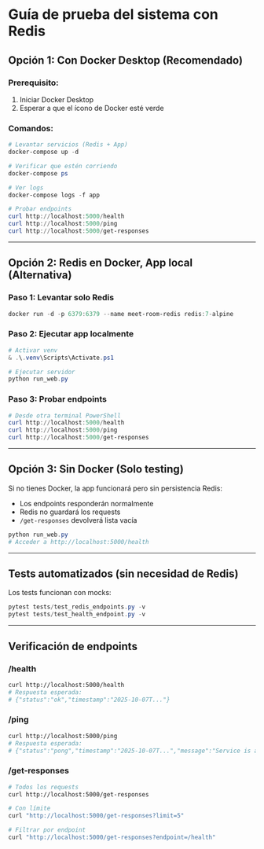 # Guía de prueba del sistema con Redis

## Opción 1: Con Docker Desktop (Recomendado)

### Prerequisito:
1. Iniciar Docker Desktop
2. Esperar a que el ícono de Docker esté verde

### Comandos:
```powershell
# Levantar servicios (Redis + App)
docker-compose up -d

# Verificar que estén corriendo
docker-compose ps

# Ver logs
docker-compose logs -f app

# Probar endpoints
curl http://localhost:5000/health
curl http://localhost:5000/ping
curl http://localhost:5000/get-responses
```

---

## Opción 2: Redis en Docker, App local (Alternativa)

### Paso 1: Levantar solo Redis
```powershell
docker run -d -p 6379:6379 --name meet-room-redis redis:7-alpine
```

### Paso 2: Ejecutar app localmente
```powershell
# Activar venv
& .\.venv\Scripts\Activate.ps1

# Ejecutar servidor
python run_web.py
```

### Paso 3: Probar endpoints
```powershell
# Desde otra terminal PowerShell
curl http://localhost:5000/health
curl http://localhost:5000/ping
curl http://localhost:5000/get-responses
```

---

## Opción 3: Sin Docker (Solo testing)

Si no tienes Docker, la app funcionará pero sin persistencia Redis:
- Los endpoints responderán normalmente
- Redis no guardará los requests
- `/get-responses` devolverá lista vacía

```powershell
python run_web.py
# Acceder a http://localhost:5000/health
```

---

## Tests automatizados (sin necesidad de Redis)

Los tests funcionan con mocks:
```powershell
pytest tests/test_redis_endpoints.py -v
pytest tests/test_health_endpoint.py -v
```

---

## Verificación de endpoints

### /health
```bash
curl http://localhost:5000/health
# Respuesta esperada:
# {"status":"ok","timestamp":"2025-10-07T..."}
```

### /ping
```bash
curl http://localhost:5000/ping
# Respuesta esperada:
# {"status":"pong","timestamp":"2025-10-07T...","message":"Service is alive"}
```

### /get-responses
```bash
# Todos los requests
curl http://localhost:5000/get-responses

# Con límite
curl "http://localhost:5000/get-responses?limit=5"

# Filtrar por endpoint
curl "http://localhost:5000/get-responses?endpoint=/health"
```
